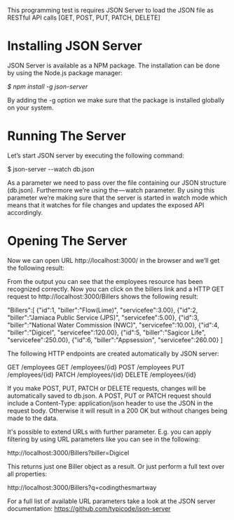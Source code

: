 This programming test is requires JSON Server to load the JSON file as RESTful API calls [GET, POST, PUT, PATCH, DELETE]

# Installing JSON Server
JSON Server is available as a NPM package. The installation can be done by using the Node.js package manager:

*$ npm install -g json-server*

By adding the -g option we make sure that the package is installed globally on your system.

# Running The Server
Let’s start JSON server by executing the following command:

$ json-server --watch db.json

As a parameter we need to pass over the file containing our JSON structure (db.json). Furthermore we’re using the — watch parameter. By using this parameter we’re making sure that the server is started in watch mode which means that it watches for file changes and updates the exposed API accordingly.

# Opening The Server
Now we can open URL http://localhost:3000/ in the browser and we’ll get the following result:

From the output you can see that the employees resource has been recognized correctly. Now you can click on the billers link and a HTTP GET request to http://localhost:3000/Billers shows the following result:

"Billers":[
		{"id":1, "biller":"Flow(Lime)", "servicefee":3.00},
		{"id":2, "biller":"Jamiaca Public Service (JPS)", "servicefee":5.00},
		{"id":3, "biller":"National Water Commission (NWC)", "servicefee":10.00},
		{"id":4, "biller":"Digicel", "servicefee":120.00},
		{"id":5, "biller":"Sagicor Life", "servicefee":250.00},
		{"id":6, "biller":"Appsession", "servicefee":260.00}
	]

The following HTTP endpoints are created automatically by JSON server:

GET    /employees
GET    /employees/{id}
POST   /employees
PUT    /employees/{id}
PATCH  /employees/{id}
DELETE /employees/{id}

If you make POST, PUT, PATCH or DELETE requests, changes will be automatically saved to db.json. A POST, PUT or PATCH request should include a Content-Type: application/json header to use the JSON in the request body. Otherwise it will result in a 200 OK but without changes being made to the data.
 
 It's possible to extend URLs with further parameter. E.g. you can apply filtering by using URL parameters like you can see in the following:
 
 http://localhost:3000/Billers?biller=Digicel
 
 This returns just one Biller object as a result. Or just perform a full text over all properties:
 
 http://localhost:3000/Billers?q=codingthesmartway
 
 For a full list of available URL parameters take a look at the JSON server documentation: https://github.com/typicode/json-server
